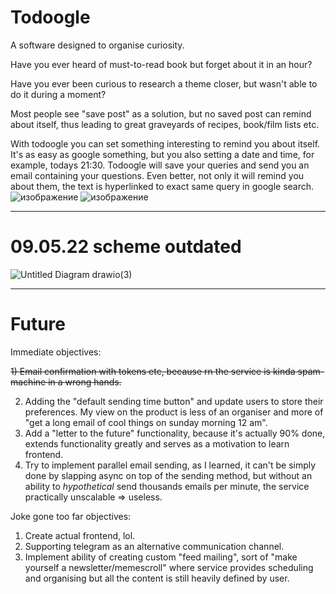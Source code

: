 # Todoogle

A software designed to organise curiosity.

Have you ever heard of must-to-read book but forget about it in an hour?

Have you ever been curious to research a theme closer, but wasn't able to do it during a moment?

Most people see "save post" as a solution, but no saved post can remind about itself, thus leading to great graveyards of recipes, book/film lists etc.

With todoogle you can set something interesting to remind you about itself. It's as easy as google something, but you also setting a date and time, for example, todays 21:30. Todoogle will save your queries and send you an email containing your questions. Even better, not only it will remind you about them, the text is hyperlinked to exact same query in google search.
![изображение](https://user-images.githubusercontent.com/25298003/166162928-6bf75932-5313-4d0d-8afd-db8b5fbc4e2d.png)
![изображение](https://user-images.githubusercontent.com/25298003/166163609-7ae22105-535e-4891-a946-53d1af2a2220.png)

________________________________________________________________________________________________________________________________________________________
# 09.05.22 scheme outdated
![Untitled Diagram drawio(3)](https://user-images.githubusercontent.com/25298003/166116059-e19fa06e-1f4a-4995-ac32-031e1f842a03.png)
______________________________________________________________________________________________________
# Future

Immediate objectives:

~~1) Email confirmation with tokens etc, because rn the service is kinda spam-machine in a wrong hands.~~

2) Adding the "default sending time button" and update users to store their preferences. My view on the product is less of an organiser and more of "get a long email of cool things on sunday morning 12 am".
3) Add a "letter to the future" functionality, because it's actually 90% done, extends functionality greatly and serves as a motivation to learn frontend.
4) Try to implement parallel email sending, as I learned, it can't be simply done by slapping async on top of the sending method, but without an ability to *hypothetical* send thousands emails per minute, the service practically unscalable => useless.

Joke gone too far objectives:
1) Create actual frontend, lol.
2) Supporting telegram as an alternative communication channel.
3) Implement ability of creating custom "feed mailing", sort of "make yourself a newsletter/memescroll" where service provides scheduling and organising but all the content is still heavily defined by user.
